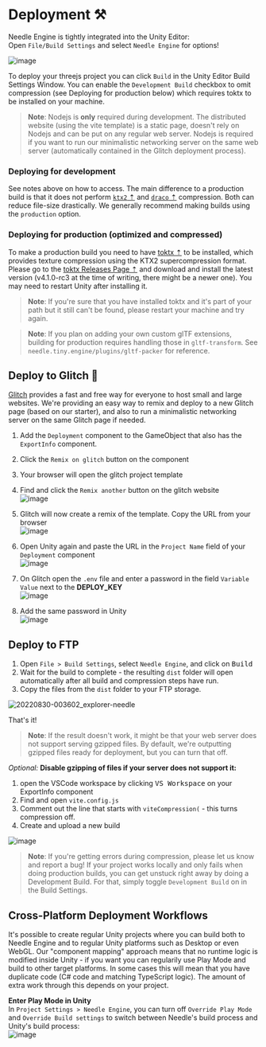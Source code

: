# Deployment ⚒

Needle Engine is tightly integrated into the Unity Editor:  
Open ``File/Build Settings`` and select ``Needle Engine`` for options!  

![image](https://user-images.githubusercontent.com/5083203/179510828-931e534a-c155-44b5-b9aa-29bac33a0c48.png)


To deploy your threejs project you can click ``Build`` in the Unity Editor Build Settings Window. You can enable the ``Development Build`` checkbox to omit compression (see Deploying for production below) which requires toktx to be installed on your machine.

> **Note**: Nodejs is **only** required during development. The distributed website (using the vite template) is a static page, doesn't rely on Nodejs and can be put on any regular web server. Nodejs is required if you want to run our minimalistic networking server on the same web server (automatically contained in the Glitch deployment process). 

### Deploying for development
See notes above on how to access. The main difference to a production build is that it does not perform [``ktx2`` ⇡](https://github.khronos.org/KTX-Specification/) and [``draco`` ⇡](https://google.github.io/draco/) compression. Both can reduce file-size drastically. We generally recommend making builds using the ``production`` option.

### Deploying for production (optimized and compressed)

To make a production build you need to have [toktx ⇡](https://github.com/KhronosGroup/KTX-Software/releases) to be installed, which provides texture compression using the KTX2 supercompression format. Please go to the [toktx Releases Page ⇡](https://github.com/KhronosGroup/KTX-Software/releases) and download and install the latest version (v4.1.0-rc3 at the time of writing, there might be a newer one). You may need to restart Unity after installing it.  

> **Note**: If you're sure that you have installed toktx and it's part of your path but it still can't be found, please restart your machine and try again.  

> **Note**: If you plan on adding your own custom glTF extensions, building for production requires handling those in ``gltf-transform``. See `needle.tiny.engine/plugins/gltf-packer` for reference.

## Deploy to Glitch 🎏

[Glitch](https://glitch.com/) provides a fast and free way for everyone to host small and large websites. We're providing an easy way to remix and deploy to a new Glitch page (based on our starter), and also to run a minimalistic networking server on the same Glitch page if needed.  

1) Add the ``Deployment`` component to the GameObject that also has the ``ExportInfo`` component.

3) Click the ``Remix on glitch`` button on the component
4) Your browser will open the glitch project template
5) Find and click the ``Remix another`` button on the glitch website  
   ![image](https://user-images.githubusercontent.com/5083203/179834548-acf68b02-95d8-43e5-802a-4e4086e39309.png)
5) Glitch will now create a remix of the template. Copy the URL from your browser   
   ![image](https://user-images.githubusercontent.com/5083203/179834901-f28852a9-6b06-4d87-8b5b-0384768c92c1.png)
6) Open Unity again and paste the URL in the ``Project Name`` field of your ``Deployment`` component  
  ![image](https://user-images.githubusercontent.com/5083203/179835274-033e5e1d-b70d-4b13-95ad-f1e2f159b14e.png)
7) On Glitch open the ``.env`` file and enter a password in the field ``Variable Value`` next to the **DEPLOY_KEY**  
  ![image](https://user-images.githubusercontent.com/5083203/179835779-ec128288-4db2-42f7-adc0-3c1de6799cef.png)
8) Add the same password in Unity  
  ![image](https://user-images.githubusercontent.com/5083203/179835883-b524d23f-d887-4ac1-9a59-d5508b6b30c2.png)

## Deploy to FTP

1) Open `File > Build Settings`, select `Needle Engine`, and click on <kbd>Build</kbd>
6) Wait for the build to complete - the resulting `dist` folder will open automatically after all build and compression steps have run.
7) Copy the files from the `dist` folder to your FTP storage.

![20220830-003602_explorer-needle](https://user-images.githubusercontent.com/2693840/187311461-e6afb2d7-5761-48cf-bacb-1c1733bb768b.png)

That's it! 

> **Note**: If the result doesn't work, it might be that your web server does not support serving gzipped files. By default, we're outputting gzipped files ready for deployment, but you can turn that off.

_Optional:_ **Disable gzipping of files if your server does not support it:**  
1. open the VSCode workspace by clicking <kbd>VS Workspace</kbd> on your ExportInfo component
2. Find and open `vite.config.js`
3. Comment out the line that starts with `viteCompression(` - this turns compression off.
4. Create and upload a new build

![image](https://user-images.githubusercontent.com/2693840/187311408-c8a90de4-559e-4d38-b2e1-7e3d36c5a9de.png)


> **Note**: If you're getting errors during compression, please let us know and report a bug! If your project works locally and only fails when doing production builds, you can get unstuck right away by doing a Development Build. For that, simply toggle `Development Build` on in the Build Settings.

## Cross-Platform Deployment Workflows

It's possible to create regular Unity projects where you can build both to Needle Engine and to regular Unity platforms such as Desktop or even WebGL. Our "component mapping" approach means that no runtime logic is modified inside Unity - if you want you can regularily use Play Mode and build to other target platforms. In some cases this will mean that you have duplicate code (C# code and matching TypeScript logic). The amount of extra work through this depends on your project.  

**Enter Play Mode in Unity**  
In `Project Settings > Needle Engine`, you can turn off `Override Play Mode` and `Override Build settings` to switch between Needle's build process and Unity's build process:  
![image](https://user-images.githubusercontent.com/2693840/187308490-5acb9016-ffff-4113-be62-4de450a42b08.png)
